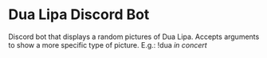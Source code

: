 # Dua Lipa Discord Bot
Discord bot that displays a random pictures of Dua Lipa.
Accepts arguments to show a more specific type of picture. E.g.: !dua *in concert*
